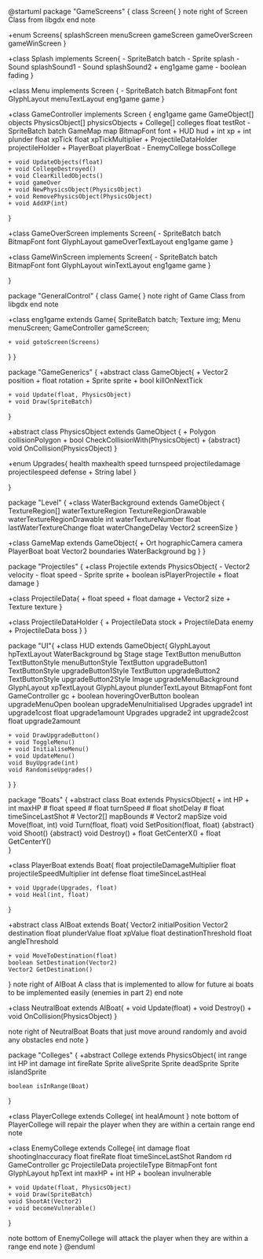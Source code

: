@startuml
package "GameScreens" {
class Screen{
}
note right of Screen
Class from libgdx
end note

+enum Screens{
    splashScreen
    menuScreen
    gameScreen
    gameOverScreen
    gameWinScreen
}

+class Splash implements Screen{
    - SpriteBatch batch
    - Sprite splash
    - Sound splashSound1
    - Sound splashSound2
    + eng1game game
    - boolean fading
}

+class Menu implements Screen {
    - SpriteBatch batch
    BitmapFont font
    GlyphLayout menuTextLayout
    eng1game game
}

+class GameController implements Screen {
    eng1game game
    GameObject[] objects
    PhysicsObject[] physicsObjects
    + College[] colleges
    float testRot
    - SpriteBatch batch
    GameMap map
    BitmapFont font
    + HUD hud
    + int xp
    + int plunder
    float xpTick
    float xpTickMultiplier
    + ProjectileDataHolder projectileHolder
    + PlayerBoat playerBoat
    - EnemyCollege bossCollege

    + void UpdateObjects(float)
    + void CollegeDestroyed()
    + void ClearKilledObjects()
    + void gameOver
    + void NewPhysicsObject(PhysicsObject)
    + void RemovePhysicsObject(PhysicsObject)
    + void AddXP(int)
}

+class GameOverScreen implements Screen{
    - SpriteBatch batch
    BitmapFont font
    GlyphLayout gameOverTextLayout
    eng1game game
}

+class GameWinScreen implements Screen{
    - SpriteBatch batch
    BitmapFont font
    GlyphLayout winTextLayout
    eng1game game
}

}


package "GeneralControl" {
class Game{
}
  note right of Game
  Class from libgdx
  end note

+class eng1game extends Game{
    SpriteBatch batch;
    Texture img;
    Menu menuScreen;
    GameController gameScreen;

    + void gotoScreen(Screens)
}
}

package "GameGenerics" {
+abstract class GameObject{
    + Vector2 position
    + float rotation
    + Sprite sprite
    + bool killOnNextTick

    + void Update(float, PhysicsObject)
    + void Draw(SpriteBatch)
}

+abstract class PhysicsObject extends GameObject {
    + Polygon collisionPolygon
    + bool CheckCollisionWith(PhysicsObject)
    + {abstract} void OnCollision(PhysicsObject)
}

+enum Upgrades{
    health
    maxhealth
    speed
    turnspeed
    projectiledamage
    projectilespeed
    defense
    + String label
}

}

package "Level" {
+class WaterBackground extends GameObject {
    TextureRegion[] waterTextureRegion
    TextureRegionDrawable waterTextureRegionDrawable
    int waterTextureNumber
    float lastWaterTextureChange
    float waterChangeDelay
    Vector2 screenSize
}

+class GameMap extends GameObject{
    + Ort hographicCamera camera
    PlayerBoat boat
    Vector2 boundaries
    WaterBackground bg
}
}


package "Projectiles" {
+class Projectile extends PhysicsObject{
    - Vector2 velocity
    - float speed
    - Sprite sprite
    + boolean isPlayerProjectile
    + float damage
}

+class ProjectileData{
    + float speed
    + float damage
    + Vector2 size
    + Texture texture
}

+class ProjectileDataHolder {
    + ProjectileData stock
    + ProjectileData enemy
    + ProjectileData boss
}
}


package "UI"{
+class HUD extends GameObject{
    GlyphLayout hpTextLayout
    WaterBackground bg
    Stage stage
    TextButton menuButton
    TextButtonStyle menuButtonStyle
    TextButton upgradeButton1
    TextButtonStyle upgradeButton1Style
    TextButton upgradeButton2
    TextButtonStyle upgradeButton2Style
    Image upgradeMenuBackground
    GlyphLayout xpTextLayout
    GlyphLayout plunderTextLayout
    BitmapFont font
    GameController gc
    + boolean hoveringOverButton 
    boolean upgradeMenuOpen
    boolean upgradeMenuInitialised
    Upgrades upgrade1
    int upgrade1cost
    float upgrade1amount
    Upgrades upgrade2
    int upgrade2cost
    float upgrade2amount

    + void DrawUpgradeButton()
    + void ToggleMenu()
    + void InitialiseMenu()
    + void UpdateMenu()
    void BuyUpgrade(int)
    void RandomiseUpgrades()
}
}

package "Boats" {
+abstract class Boat extends PhysicsObject{
    + int HP
    + int maxHP
    # float speed
    # float turnSpeed
    # float shotDelay
    # float timeSinceLastShot
    # Vector2[] mapBounds
    # Vector2 mapSize
    void Move(float, int)
    void Turn(float, float)
    void SetPosition(float, float)
    {abstract} void Shoot()
    {abstract} void Destroy()
    + float GetCenterX()
    + float GetCenterY()	
}

+class PlayerBoat extends Boat{
    float projectileDamageMultiplier
    float projectileSpeedMultiplier
    int defense
    float timeSinceLastHeal

    + void Upgrade(Upgrades, float)
    + void Heal(int, float)
}


+abstract class AIBoat extends Boat{
    Vector2 initialPosition
    Vector2 destination
    float plunderValue
    float xpValue
    float destinationThreshold
    float angleThreshold

    + void MoveToDestination(float)
    boolean SetDestination(Vector2)
    Vector2 GetDestination()
}
note right of AIBoat 
A class that is implemented
to allow for future ai boats 
to be implemented easily (enemies in part 2)
end note

+class NeutralBoat extends AIBoat{
    + void Update(float)
    + void Destroy()
    + void OnCollision(PhysicsObject)
}

note right of NeutralBoat
Boats that just move around randomly
and avoid any obstacles
end note
}







package "Colleges" {
+abstract College extends PhysicsObject{
    int range
    int HP
    int damage
    int fireRate
    Sprite aliveSprite
    Sprite deadSprite
    Sprite islandSprite

    boolean isInRange(Boat)
}

+class PlayerCollege extends College{
    int healAmount
}
note bottom of PlayerCollege
will repair the player
when they are within
a certain range
end note

+class EnemyCollege extends College{
    int damage
    float shootingInaccuracy
    float fireRate
    float timeSinceLastShot
    Random rd
    GameController gc
    ProjectileData projectileType
    BitmapFont font
    GlyphLayout hpText
    int maxHP
    + int HP
    + boolean invulnerable

    + void Update(float, PhysicsObject)
    + void Draw(SpriteBatch)
    void ShootAt(Vector2)
    + void becomeVulnerable()

}

note bottom of EnemyCollege
will attack the player
when they are within a
range
end note
}
@enduml


